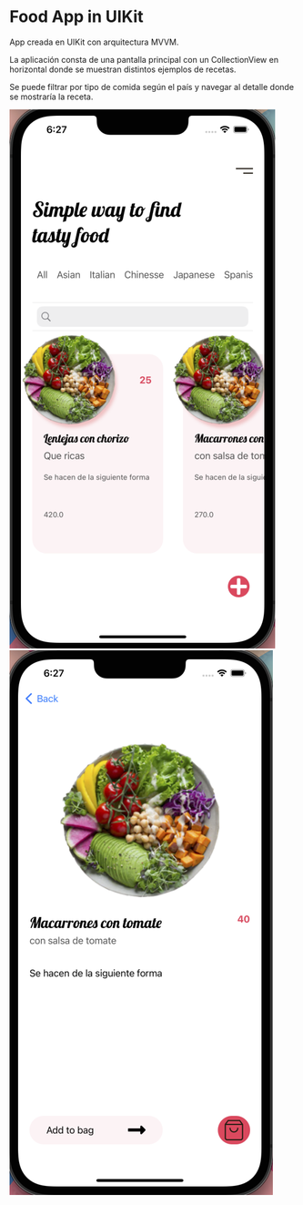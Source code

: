 # Food App in UIKit

App creada en UIKit con arquitectura MVVM.

La aplicación consta de una pantalla principal con un CollectionView en horizontal donde se muestran distintos ejemplos de recetas. 

Se puede filtrar por tipo de comida según el país y navegar al detalle donde se mostraría la receta.

![](Images/FoodAppCollection.png)
![](Images/FoodAppDetail.png)


